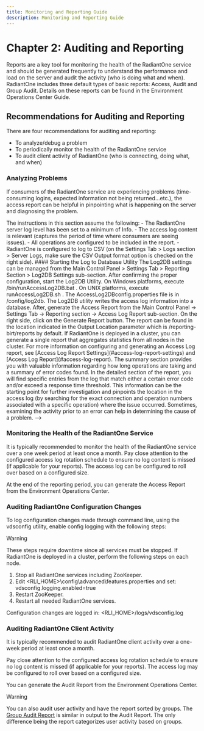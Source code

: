```yaml
---
title: Monitoring and Reporting Guide
description: Monitoring and Reporting Guide
---
```


# Chapter 2: Auditing and Reporting

Reports are a key tool for monitoring the health of the RadiantOne service and should be
generated frequently to understand the performance and load on the server and audit the activity (who is doing what and when). RadiantOne includes three default types of basic reports: Access, Audit and Group Audit. Details on these reports can be found in the Environment Operations Center Guide.

## Recommendations for Auditing and Reporting

There are four recommendations for auditing and reporting:

- To analyze/debug a problem
- To periodically monitor the health of the RadiantOne service
- To audit client activity of RadiantOne (who is connecting, doing what, and when)

### Analyzing Problems

If consumers of the RadiantOne service are experiencing problems (time-consuming logins, expected information not being returned...etc.), the access report can be helpful in pinpointing what is happening on the server and diagnosing the problem.

<!-->

The instructions in this section assume the following:

- The RadiantOne server log level has been set to a minimum of Info.
- The access log content is relevant (captures the period of time where consumers are seeing issues).
- All operations are configured to be included in the report.
- RadiantOne is configured to log to CSV (on the Settings Tab > Logs section > Server Logs, make sure the CSV Output format option is checked on the right side).

#### Starting the Log to Database Utility

The Log2DB settings can be managed from the Main Control Panel > Settings Tab > Reporting Section > Log2DB Settings sub-section.

After confirming the proper configuration, start the Log2DB Utility. On Windows platforms,
execute <RLI_HOME>/bin/runAccessLog2DB.bat <path to AccessLog2DBconfig.properties
file>. On UNIX platforms, execute runAccessLog2DB.sh <path to
AccessLog2DBconfig.properties file>. The AccessLog2DBconfig.properties file is in
<RLI_HOME>/config/log2db.

The Log2DB utility writes the access log information into a database. After, generate the Access Report from the Main Control Panel -> Settings Tab -> Reporting section -> Access Log Report sub-section. On the right side, click on the Generate Report button. The report can be found in the location indicated in the Output Location parameter which is <RLI_HOME>/reporting-birt/reports by default. If RadiantOne is deployed in a cluster, you can generate a single report that aggregates statistics from all nodes in the cluster. For more information on configuring and generating an Access Log report, see [Access Log Report Settings](#access-log-report-settings) and [Access Log Report](#access-log-report).

The summary section provides you with valuable information regarding how long operations are
taking and a summary of error codes found. In the detailed section of the report, you will find
specific entries from the log that match either a certain error code and/or exceed a response
time threshold. This information can be the starting point for further investigation and pinpoints
the location in the access log (by searching for the exact connection and operation numbers
associated with a specific operation) where the issue occurred. Sometimes, examining the
activity prior to an error can help in determining the cause of a problem.

-->

### Monitoring the Health of the RadiantOne Service

It is typically recommended to monitor the health of the RadiantOne service over a one week period at least once a month. Pay close attention to the configured access log rotation schedule to ensure no log content is missed (if applicable for your reports). The access log can be configured to roll over based on a configured size.

At the end of the reporting period, you can generate the Access Report from the Environment Operations Center.

### Auditing RadiantOne Configuration Changes

To log configuration changes made through command line, using the vdsconfig utility, enable
config logging with the following steps:


>[!warning] 
>These steps require downtime since all services must be stopped. If RadiantOne is deployed in a cluster, perform the following steps on each node.

1. Stop all RadiantOne services including ZooKeeper.
2. Edit <RLI_HOME>\config\advanced\features.properties and set:
    vdsconfig.logging.enabled=true
3. Restart ZooKeeper.
4. Restart all needed RadiantOne services.

Configuration changes are logged in: <RLI_HOME>/logs/vdsconfig.log

### Auditing RadiantOne Client Activity

It is typically recommended to audit RadiantOne client activity over a one-week period at least once a month.

Pay close attention to the configured access log rotation schedule to ensure no log content is missed (if applicable for your reports). The access log may be configured to roll over based on a
configured size.

You can generate the Audit Report from the Environment Operations Center. 

>[!warning] 
>You can also audit user activity and have the report sorted by groups. The [Group Audit Report](#group-audit-report) is similar in output to the Audit Report. The only difference being the report categorizes user activity based on groups.

